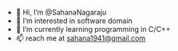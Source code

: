 - 👋 Hi, I’m @SahanaNagaraju
- 👀 I’m interested in software domain
- 🌱 I’m currently learning programming in C/C++
- 📫 reach me at sahana1941@gmail.com

<!---
SahanaNagaraju/SahanaNagaraju is a ✨ special ✨ repository because its `README.md` (this file) appears on your GitHub profile.
You can click the Preview link to take a look at your changes.
--->

